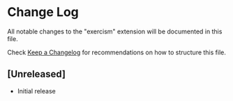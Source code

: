 # Change Log

All notable changes to the "exercism" extension will be documented in this file.

Check [Keep a Changelog](http://keepachangelog.com/) for recommendations on how to structure this file.

## [Unreleased]

- Initial release

